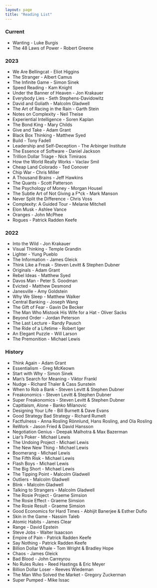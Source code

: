 ```yaml
---
layout: page
title: "Reading List"
---
```


### Current
- Wanting - Luke Burgis
- The 48 Laws of Power - Robert Greene

### 2023
- We Are Bellingcat - Eliot Higgins
- The Stranger - Albert Camus
- The Infinite Game - Simon Sinek
- Speed Reading - Kam Knight
- Under the Banner of Heaven - Jon Krakauer
- Everybody Lies - Seth Stephens-Davidowitz
- David and Goliath - Malcolm Gladwell
- The Art of Racing in the Rain - Garth Stein
- Notes on Complexity - Neil Theise
- Experiential Intelligence - Soren Kaplan
- The Bond King - Mary Childs
- Give and Take - Adam Grant
- Black Box Thinking - Matthew Syed
- Build - Tony Fadell
- Leadership and Self-Deception - The Arbinger Institute
- The Essence of Software - Daniel Jackson
- Trillion Dollar Triage - Nick Timiraos
- How the World Really Works - Vaclav Smil
- Cheap Land Colorado - Ted Conover
- Chip War - Chris Miller
- A Thousand Brains - Jeff Hawkins
- The Quants - Scott Patterson
- The Psychology of Money - Morgan Housel
- The Subtle Art of Not Giving a F*ck - Mark Manson
- Never Split the Difference - Chris Voss
- Complexity: A Guided Tour - Melanie Mitchell
- Elon Musk - Ashlee Vance
- Oranges - John McPhee
- Rogues - Patrick Radden Keefe

### 2022
- Into the Wild - Jon Krakauer
- Visual Thinking - Temple Grandin
- Lighter - Yung Pueblo
- The Information - James Gleick
- Think Like a Freak - Steven Levitt & Stephen Dubner
- Originals - Adam Grant
- Rebel Ideas - Matthew Syed
- Davos Man - Peter S. Goodman
- Evicted - Matthew Desmond
- Janesville - Amy Goldstein
- Why We Sleep - Matthew Walker
- Central Banking - Joseph Wang
- The Gift of Fear - Gavin De Becker
- The Man Who Mistook His Wife for a Hat - Oliver Sacks
- Beyond Order - Jordan Peterson
- The Last Lecture - Randy Pausch
- The Ride of a Lifetime - Robert Iger
- An Elegant Puzzle - Will Larson
- The Premonition - Michael Lewis

### History
- Think Again - Adam Grant
- Essentialism - Greg McKeown
- Start with Why - Simon Sinek
- Man’s Search for Meaning - Viktor Frankl
- Nudge - Richard Thaler & Cass Sunstein
- When to Rob a Bank - Steven Levitt & Stephen Dubner
- Freakonomics - Steven Levitt & Stephen Dubner
- Super Freakonomics - Steven Levitt & Stephen Dubner
- Capitlaism, Alone - Banko Milanovic
- Designing Your Life - Bill Burnett & Dave Evans
- Good Strategy Bad Strategy - Richard Rumelt
- Factfulness - Anna Rosling Rönnlund, Hans Rosling, and Ola Rosling
- ReWork - Jason Fried & David Hansson
- Negotiation Genius - Deepak Malhotra & Max Bazerman
- Liar’s Poker - Michael Lewis
- The Undoing Project - Michael Lewis
- The New New Thing - Michael Lewis
- Boomerang - Michael Lewis
- The Fifth Risk - Michael Lewis
- Flash Boys - Michael Lewis
- The Big Short - Michael Lewis
- The Tipping Point - Malcolm Gladwell
- Outliers - Malcolm Gladwell
- Blink - Malcolm Gladwell
- Talking to Strangers - Malcolm Gladwell
- The Rosie Project - Graeme Simsion
- The Rosie Effect - Graeme Simsion
- The Rosie Result - Graeme Simsion
- Good Economics for Hard Times - Abhijit Banerjee & Esther Duflo
- Skin in the Game - Nassim Taleb
- Atomic Habits - James Clear
- Range - David Epstein
- Steve Jobs - Walter Isaacson
- Empire of Pain - Patrick Radden Keefe
- Say Nothing - Patrick Radden Keefe
- Billion Dollar Whale - Tom Wright & Bradley Hope
- Chaos - James Gleick
- Bad Blood - John Carreyrou
- No Rules Rules - Reed Hastings & Eric Meyer
- Billion Dollar Loser - Reeves Wiedeman
- The Man Who Solved the Market - Gregory Zuckerman
- Super Pumped - Mike Issac
